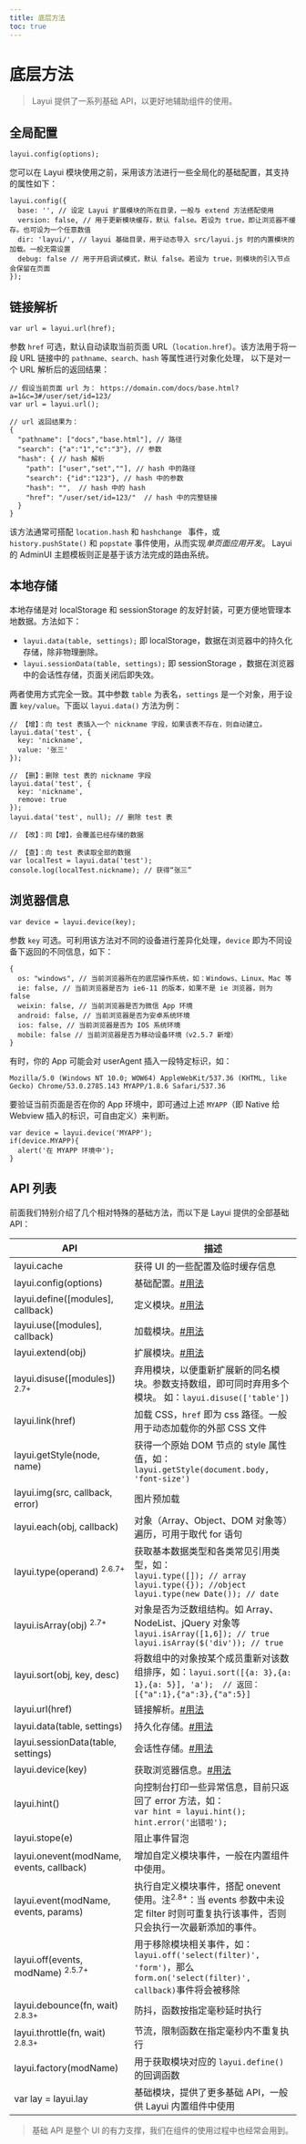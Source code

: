 ```yaml
---
title: 底层方法
toc: true
---
```

 
# 底层方法

> Layui 提供了一系列基础 API，以更好地辅助组件的使用。

<h2 id="config" lay-toc="">全局配置</h2>

`layui.config(options);`

您可以在 Layui 模块使用之前，采用该方法进行一些全局化的基础配置，其支持的属性如下：

```
layui.config({
  base: '', // 设定 Layui 扩展模块的所在目录，一般与 extend 方法搭配使用
  version: false, // 用于更新模块缓存，默认 false。若设为 true，即让浏览器不缓存。也可设为一个任意数值
  dir: 'layui/', // layui 基础目录，用于动态导入 src/layui.js 时的内置模块的加载。一般无需设置
  debug: false // 用于开启调试模式，默认 false。若设为 true，则模块的引入节点会保留在页面
});
```

<!--

### 🌕 预设全局对象 <sup>2.6+</sup>

特别地，若你对 `layui.js` 本身进行了动态加载或是其他特殊场景中使用，那么上述 `layui.config()` 所设定的 `dir` 属性会因此失效，此时你可以在动态加载 <code>layui.js</code> 之前预先定义一个我们约定好的全局对象，如：

```
<script>  
var LAYUI_GLOBAL = {
  dir: '/res/layui/' // layui.js 所在目录
};
</script>
```

> 提示：以上 `dir` 属性的目录设定仅针对特殊场景，如是采用 `<script>` 标签正常引入 layui 的，可以无视该操作。

-->


<h2 id="url" lay-toc="">链接解析</h2>

`var url = layui.url(href);`

参数 `href` 可选，默认自动读取当前页面 URL（`location.href`）。该方法用于将一段 URL 链接中的 `pathname、search、hash` 等属性进行对象化处理， 以下是对一个 URL 解析后的返回结果：

```
// 假设当前页面 url 为： https://domain.com/docs/base.html?a=1&c=3#/user/set/id=123/
var url = layui.url();
 
// url 返回结果为：
{
  "pathname": ["docs","base.html"], // 路径
  "search": {"a":"1","c":"3"}, // 参数
  "hash": { // hash 解析
    "path": ["user","set",""], // hash 中的路径
    "search": {"id":"123"}, // hash 中的参数
    "hash": "",  // hash 中的 hash
    "href": "/user/set/id=123/"  // hash 中的完整链接
  }
}
```

该方法通常可搭配 `location.hash` 和 `hashchange ` 事件，或 `history.pushState()` 和 `popstate` 事件使用，从而实现*单页面应用开发*。 Layui 的 AdminUI 主题模板则正是基于该方法完成的路由系统。


<h2 id="data" lay-toc="">本地存储</h2>

本地存储是对 localStorage 和 sessionStorage 的友好封装，可更方便地管理本地数据。方法如下：

- `layui.data(table, settings);` 即 localStorage，数据在浏览器中的持久化存储，除非物理删除。
- `layui.sessionData(table, settings);` 即 sessionStorage ，数据在浏览器中的会话性存储，页面关闭后即失效。

两者使用方式完全一致。其中参数 `table` 为表名，`settings` 是一个对象，用于设置 `key/value`。下面以 `layui.data()` 方法为例：

```
// 【增】：向 test 表插入一个 nickname 字段，如果该表不存在，则自动建立。
layui.data('test', {
  key: 'nickname',
  value: '张三'
});
 
// 【删】：删除 test 表的 nickname 字段
layui.data('test', {
  key: 'nickname',
  remove: true
});
layui.data('test', null); // 删除 test 表
  
// 【改】：同【增】，会覆盖已经存储的数据
  
// 【查】：向 test 表读取全部的数据
var localTest = layui.data('test');
console.log(localTest.nickname); // 获得“张三”
```

<h2 id="device" lay-toc="">浏览器信息</h2>

`var device = layui.device(key);`

参数 `key` 可选。可利用该方法对不同的设备进行差异化处理，`device` 即为不同设备下返回的不同信息，如下：

```
{
  os: "windows", // 当前浏览器所在的底层操作系统，如：Windows、Linux、Mac 等
  ie: false, // 当前浏览器是否为 ie6-11 的版本，如果不是 ie 浏览器，则为 false
  weixin: false, // 当前浏览器是否为微信 App 环境
  android: false, // 当前浏览器是否为安卓系统环境
  ios: false, // 当前浏览器是否为 IOS 系统环境
  mobile: false // 当前浏览器是否为移动设备环境（v2.5.7 新增）
}
```

有时，你的 App 可能会对 userAgent 插入一段特定标识，如：

```
Mozilla/5.0 (Windows NT 10.0; WOW64) AppleWebKit/537.36 (KHTML, like Gecko) Chrome/53.0.2785.143 MYAPP/1.8.6 Safari/537.36
```

要验证当前页面是否在你的 App 环境中，即可通过上述 `MYAPP`（即 Native 给 Webview 插入的标识，可自由定义）来判断。

```
var device = layui.device('MYAPP');
if(device.MYAPP){
  alert('在 MYAPP 环境中');
}
```

<h2 id="api" lay-toc="{hot: true}">API 列表</span></h2>

前面我们特别介绍了几个相对特殊的基础方法，而以下是 Layui 提供的全部基础 API：

| API | 描述 |
| --- | --- |
| layui.cache | 获得 UI 的一些配置及临时缓存信息 |
| layui.config(options) | 基础配置。[#用法](#config) |
| layui.define([modules], callback) | 定义模块。[#用法](modules.html#define) |
| layui.use([modules], callback) | 加载模块。[#用法](modules.html#use) |
| layui.extend(obj) | 扩展模块。[#用法](modules.html#extend) |
| layui.disuse([modules]) <sup>2.7+</sup> | 弃用模块，以便重新扩展新的同名模块。参数支持数组，即可同时弃用多个模块。 如：`layui.disuse(['table'])` |
| layui.link(href) | 加载 CSS，`href` 即为 css 路径。一般用于动态加载你的外部 CSS 文件 |
| layui.getStyle(node, name) | 获得一个原始 DOM 节点的 style 属性值，如： <br>`layui.getStyle(document.body, 'font-size')` |
| layui.img(src, callback, error) | 图片预加载 |
| layui.each(obj, callback) | 对象（Array、Object、DOM 对象等）遍历，可用于取代 for 语句 |
| layui.type(operand) <sup>2.6.7+</sup> | 获取基本数据类型和各类常见引用类型，如： <br> `layui.type([]); // array` <br> `layui.type({}); //object` <br> `layui.type(new Date()); // date` |
| layui.isArray(obj) <sup>2.7+</sup> | 对象是否为泛数组结构。如 Array、NodeList、jQuery 对象等<br> `layui.isArray([1,6]); // true` <br> `layui.isArray($('div')); // true` |
| layui.sort(obj, key, desc) | 将数组中的对象按某个成员重新对该数组排序，如：`layui.sort([{a: 3},{a: 1},{a: 5}], 'a');  // 返回：[{"a":1},{"a":3},{"a":5}]` |
| layui.url(href) | 链接解析。[#用法](#url) |
| layui.data(table, settings) | 持久化存储。[#用法](#data) |
| layui.sessionData(table, settings) | 会话性存储。[#用法](#data) |
| layui.device(key) | 获取浏览器信息。[#用法](#device) |
| layui.hint() | 向控制台打印一些异常信息，目前只返回了 error 方法，如： <br>`var hint = layui.hint();` <br> `hint.error('出错啦');` |
| layui.stope(e) | 阻止事件冒泡 |
| layui.onevent(modName, events, callback) | 增加自定义模块事件，一般在内置组件中使用。 |
| layui.event(modName, events, params) | 执行自定义模块事件，搭配 onevent 使用。注<sup>2.8+</sup>：当 events 参数中未设定 filter 时则可重复执行该事件，否则只会执行一次最新添加的事件。 |
| layui.off(events, modName) <sup>2.5.7+</sup> | 用于移除模块相关事件，如：`layui.off('select(filter)', 'form')`，那么`form.on('select(filter)', callback)`事件将会被移除 |
| layui.debounce(fn, wait) <sup>2.8.3+</sup> | 防抖，函数按指定毫秒延时执行 |
| layui.throttle(fn, wait) <sup>2.8.3+</sup> | 节流，限制函数在指定毫秒内不重复执行 |
| layui.factory(modName) | 用于获取模块对应的 `layui.define()` 的回调函数 |
| var lay = layui.lay | 基础模块，提供了更多基础 API，一般供 Layui 内置组件中使用 |

> 基础 API 是整个 UI 的有力支撑，我们在组件的使用过程中也经常会用到。


